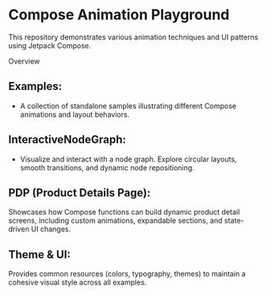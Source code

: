 
# Compose Animation Playground


This repository demonstrates various animation techniques and UI patterns using Jetpack Compose.

Overview

## Examples:
- A collection of standalone samples illustrating different Compose animations and layout behaviors.

## InteractiveNodeGraph:
- Visualize and interact with a node graph. Explore circular layouts, smooth transitions, and dynamic node repositioning.

## PDP (Product Details Page):
Showcases how Compose functions can build dynamic product detail screens, including custom animations, expandable sections, and state-driven UI changes.

## Theme & UI:
Provides common resources (colors, typography, themes) to maintain a cohesive visual style across all examples.
